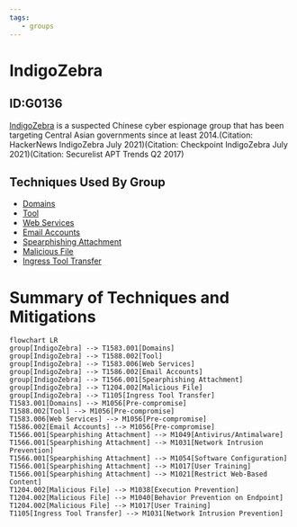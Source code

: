 ```yaml
---
tags:
   - groups
---
```

# IndigoZebra
## ID:G0136
[IndigoZebra](/mitre/groups/G0136) is a suspected Chinese cyber espionage group that has been targeting Central Asian governments since at least 2014.(Citation: HackerNews IndigoZebra July 2021)(Citation: Checkpoint IndigoZebra July 2021)(Citation: Securelist APT Trends Q2 2017)
## Techniques Used By Group
* [Domains](techniques/T1583/001)
* [Tool](techniques/T1588/002)
* [Web Services](techniques/T1583/006)
* [Email Accounts](techniques/T1586/002)
* [Spearphishing Attachment](techniques/T1566/001)
* [Malicious File](techniques/T1204/002)
* [Ingress Tool Transfer](techniques/T1105)

# Summary of Techniques and Mitigations
```mermaid
flowchart LR
group[IndigoZebra] --> T1583.001[Domains]
group[IndigoZebra] --> T1588.002[Tool]
group[IndigoZebra] --> T1583.006[Web Services]
group[IndigoZebra] --> T1586.002[Email Accounts]
group[IndigoZebra] --> T1566.001[Spearphishing Attachment]
group[IndigoZebra] --> T1204.002[Malicious File]
group[IndigoZebra] --> T1105[Ingress Tool Transfer]
T1583.001[Domains] --> M1056[Pre-compromise]
T1588.002[Tool] --> M1056[Pre-compromise]
T1583.006[Web Services] --> M1056[Pre-compromise]
T1586.002[Email Accounts] --> M1056[Pre-compromise]
T1566.001[Spearphishing Attachment] --> M1049[Antivirus/Antimalware]
T1566.001[Spearphishing Attachment] --> M1031[Network Intrusion Prevention]
T1566.001[Spearphishing Attachment] --> M1054[Software Configuration]
T1566.001[Spearphishing Attachment] --> M1017[User Training]
T1566.001[Spearphishing Attachment] --> M1021[Restrict Web-Based Content]
T1204.002[Malicious File] --> M1038[Execution Prevention]
T1204.002[Malicious File] --> M1040[Behavior Prevention on Endpoint]
T1204.002[Malicious File] --> M1017[User Training]
T1105[Ingress Tool Transfer] --> M1031[Network Intrusion Prevention]
```